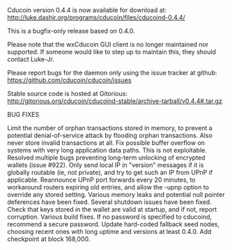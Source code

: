 Cducoin version 0.4.4 is now available for download at:
http://luke.dashjr.org/programs/cducoin/files/cducoind-0.4.4/

This is a bugfix-only release based on 0.4.0.

Please note that the wxCducoin GUI client is no longer maintained nor supported. If someone would like to step up to maintain this, they should contact Luke-Jr.

Please report bugs for the daemon only using the issue tracker at github:
https://github.com/cducoin/cducoin/issues

Stable source code is hosted at Gitorious:
http://gitorious.org/cducoin/cducoind-stable/archive-tarball/v0.4.4#.tar.gz

BUG FIXES

Limit the number of orphan transactions stored in memory, to prevent a potential denial-of-service attack by flooding orphan transactions. Also never store invalid transactions at all.
Fix possible buffer overflow on systems with very long application data paths. This is not exploitable.
Resolved multiple bugs preventing long-term unlocking of encrypted wallets (issue #922).
Only send local IP in "version" messages if it is globally routable (ie, not private), and try to get such an IP from UPnP if applicable.
Reannounce UPnP port forwards every 20 minutes, to workaround routers expiring old entries, and allow the -upnp option to override any stored setting.
Various memory leaks and potential null pointer deferences have been
fixed.
Several shutdown issues have been fixed.
Check that keys stored in the wallet are valid at startup, and if not,
report corruption.
Various build fixes.
If no password is specified to cducoind, recommend a secure password.
Update hard-coded fallback seed nodes, choosing recent ones with long uptime and versions at least 0.4.0.
Add checkpoint at block 168,000.

